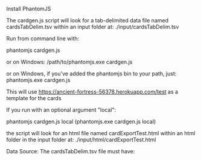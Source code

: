 Install PhantomJS

The cardgen.js script will look for a tab-delimited data file named cardsTabDelim.tsv within an input folder at:
./input/cardsTabDelim.tsv



Run from command line with:

phantomjs cardgen.js

or on Windows:
/path/to/phantomjs.exe cardgen.js

or on Windows, if you've added the phantomjs bin to your path, just:
phantomjs.exe cardgen.js



This will use https://ancient-fortress-56378.herokuapp.com/test as a template for the cards



If you run with an optional argument "local":

phantomjs cardgen.js local
(phantomjs.exe cardgen.js local)

the script will look for an html file named cardExportTest.html within an html folder in the input folder at:
./input/html/cardExportTest.html





Data Source:
The cardsTabDelim.tsv file must have:
